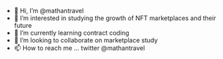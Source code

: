 - 👋 Hi, I’m @mathantravel
- 👀 I’m interested in studying the growth of NFT marketplaces and their future
- 🌱 I’m currently learning contract coding
- 💞️ I’m looking to collaborate on marketplace study
- 📫 How to reach me ... twitter @mathantravel

<!---
mathantravel/mathantravel is a ✨ special ✨ repository because its `README.md` (this file) appears on your GitHub profile.
You can click the Preview link to take a look at your changes.
--->
